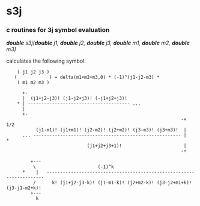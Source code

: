 # s3j
### c routines for 3j symbol evaluation

_**double** s3j(**double** j1, **double** j2, **double** j3, **double** m1, **double** m2, **double** m3)_

calculates the following symbol:
```
    ( j1 j2 j3 )
   (            ) = delta(m1+m2+m3,0) * (-1)^(j1-j2-m3) * 
    ( m1 m2 m3 )

      +-
      |  (j1+j2-j3)! (j1-j2+j3)! (-j1+j2+j3)! 
    * | -------------------------------------- ...
      |
      +-
                                                                 -+ 1/2
           (j1-m1)! (j1+m1)! (j2-m2)! (j2+m2)! (j3-m3)! (j3+m3)!  |
      ... ------------------------------------------------------- |     * 
                              (j1+j2+j3+1)!                       |
                                                                 -+

         +---
          \                       (-1)^k
      *    |   ---------------------------------------------------------------------
          /      k! (j1+j2-j3-k)! (j1-m1-k)! (j2+m2-k)! (j3-j2+m1+k)! (j3-j1-m2+k)!
         +---
           k
```           
